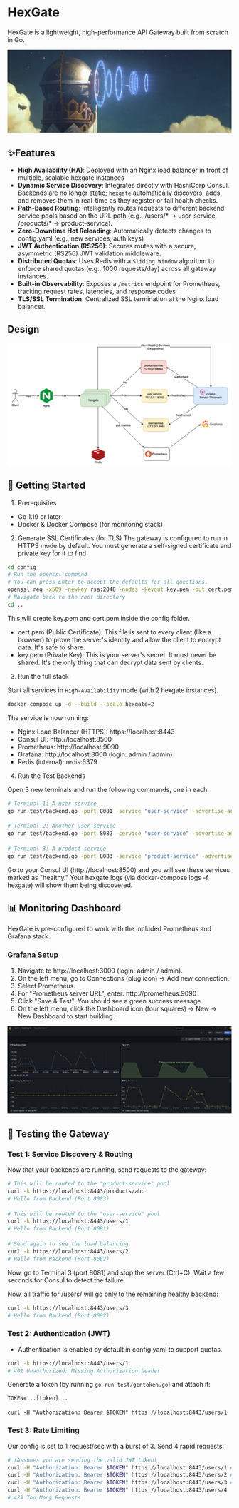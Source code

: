 # HexGate
HexGate is a lightweight, high-performance API Gateway built from scratch in Go.

![](img/gate.png)

## ✨Features
- **High Availability (HA)**: Deployed with an Nginx load balancer in front of multiple, scalable hexgate instances
- **Dynamic Service Discovery**: Integrates directly with HashiCorp Consul. 
Backends are no longer static; `hexgate` automatically discovers, adds, and removes them in real-time as they register
or fail health checks.
- **Path-Based Routing**: Intelligently routes requests to different backend service pools based on the URL path
(e.g., /users/* -> user-service, /products/* -> product-service).
- **Zero-Downtime Hot Reloading**: Automatically detects changes to config.yaml (e.g., new services, auth keys)
- **JWT Authentication (RS256)**: Secures routes with a secure, asymmetric (RS256) JWT validation middleware.
- **Distributed Quotas**: Uses Redis with a `Sliding Window` algorithm to enforce shared quotas (e.g., 1000 requests/day) across all gateway instances.
- **Built-in Observability**: Exposes a `/metrics` endpoint for Prometheus, tracking request rates, latencies, and response codes
- **TLS/SSL Termination**: Centralized SSL termination at the Nginx load balancer.
## Design
![](img/architecture.png)
## 🚀 Getting Started
1. Prerequisites 
- Go 1.19 or later
- Docker & Docker Compose (for monitoring stack)

2. Generate SSL Certificates (for TLS)
The gateway is configured to run in HTTPS mode by default.
You must generate a self-signed certificate and private key for it to find.
```bash
cd config
# Run the openssl command
# You can press Enter to accept the defaults for all questions.
openssl req -x509 -newkey rsa:2048 -nodes -keyout key.pem -out cert.pem -days 365
# Navigate back to the root directory
cd ..
```
This will create key.pem and cert.pem inside the config folder.
- cert.pem (Public Certificate): This file is sent to every client (like a browser) to prove the server's identity
and allow the client to encrypt data. It's safe to share.
- key.pem (Private Key): This is your server's secret.
It must never be shared. It's the only thing that can decrypt data sent by clients.

3. Run the full stack

Start all services in `High-Availability` mode (with 2 hexgate instances).
```bash
docker-compose up -d --build --scale hexgate=2
```

The service is now running:
- Nginx Load Balancer (HTTPS): https://localhost:8443
- Consul UI: http://localhost:8500
- Prometheus: http://localhost:9090
- Grafana: http://localhost:3000 (login: admin / admin)
- Redis (internal): redis:6379

4. Run the Test Backends

Open 3 new terminals and run the following commands, one in each:
```bash
# Terminal 1: A user service
go run test/backend.go -port 8081 -service "user-service" -advertise-addr "host.docker.internal"

# Terminal 2: Another user service
go run test/backend.go -port 8082 -service "user-service" -advertise-addr "host.docker.internal"

# Terminal 3: A product service
go run test/backend.go -port 8083 -service "product-service" -advertise-addr "host.docker.internal"
```

Go to your Consul UI (http://localhost:8500) and you will see these services marked as "healthy."
Your hexgate logs (via docker-compose logs -f hexgate) will show them being discovered.

## 📊 Monitoring Dashboard
HexGate is pre-configured to work with the included Prometheus and Grafana stack.

### Grafana Setup
1. Navigate to http://localhost:3000 (login: admin / admin).
2. On the left menu, go to Connections (plug icon) -> Add new connection.
3. Select Prometheus.
4. For "Prometheus server URL", enter: http://prometheus:9090
5. Click "Save & Test". You should see a green success message.
6. On the left menu, click the Dashboard icon (four squares) -> New -> New Dashboard to start building.

![](img/grafana.png)

## 🧪 Testing the Gateway
### Test 1: Service Discovery & Routing
Now that your backends are running, send requests to the gateway:
```bash
# This will be routed to the "product-service" pool
curl -k https://localhost:8443/products/abc
# Hello from Backend (Port 8083)

# This will be routed to the "user-service" pool
curl -k https://localhost:8443/users/1
# Hello from Backend (Port 8081)

# Send again to see the load balancing
curl -k https://localhost:8443/users/2
# Hello from Backend (Port 8082)
```
Now, go to Terminal 3 (port 8081) and stop the server (Ctrl+C).
Wait a few seconds for Consul to detect the failure.

Now, all traffic for /users/ will go only to the remaining healthy backend:
```bash
curl -k https://localhost:8443/users/3
# Hello from Backend (Port 8082)
```

### Test 2: Authentication (JWT)
- Authentication is enabled by default in config.yaml to support quotas.

```bash
curl -k https://localhost:8443/users/1
# 401 Unauthorized: Missing Authorization header
```

Generate a token (by running `go run test/gentoken.go`) and attach it:
```
TOKEN=...[token]...

curl -H "Authorization: Bearer $TOKEN" https://localhost:8443/users/1
```

### Test 3: Rate Limiting
Our config is set to 1 request/sec with a burst of 3. Send 4 rapid requests:

```bash
# (Assumes you are sending the valid JWT token)
curl -H "Authorization: Bearer $TOKEN" https://localhost:8443/users/1 # OK
curl -H "Authorization: Bearer $TOKEN" https://localhost:8443/users/2 # OK
curl -H "Authorization: Bearer $TOKEN" https://localhost:8443/users/3 # OK
curl -H "Authorization: Bearer $TOKEN" https://localhost:8443/users/4
# 429 Too Many Requests
```
